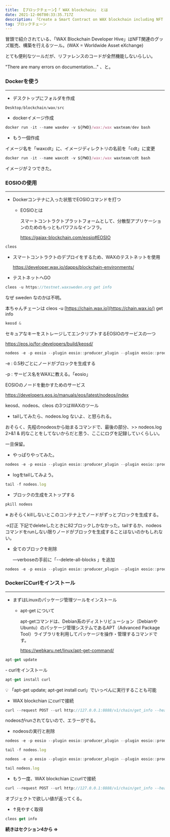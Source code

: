 ```yaml
---
title: 【ブロックチェーン】「 WAX blockchain」 とは
date: 2021-12-06T00:33:35.717Z
description: 「Create a Smart Contract on WAX blockchain including NFT RNG」
tag: ブロックチェーン
---
```

冒頭で紹介されている、「WAX Blockchain Developer Hive」はNFT関連のグッズ販売、構築を行えるツール。(WAX = Worldwide Asset eXchange)

とても便利なツールだが、リファレンスのコードが全然機能しないらしい。

"There are many errors on documentation..." 、と。

### Dockerを使う

- - -

* デスクトップにフォルダを作成

```jsx
Desktop/blockchain/wax/src
```

* dockerイメージ作成

```jsx
docker run -it --name waxdev -v ${PWD}/wax:/wax waxteam/dev bash
```

* もう一個作成

イメージ名を「waxcdt」に、イメージディレクトリの名前を「cdt」に変更

```jsx
docker run -it --name waxcdt -v ${PWD}/wax:/wax waxteam/cdt bash
```

イメージが２つできた。

### EOSIOの使用

- - -

* Dockerコンテナに入った状態でEOSIOコマンドを打つ

  * EOSIOとは

      スマートコントラクトプラットフォームとして、分散型アプリケーションのためのもっともパワフルなインフラ。

      <https://gaiax-blockchain.com/eosio#EOSIO>
      

```jsx
cleos
```

* スマートコントラクトのデプロイをするため、WAXのテストネットを使用

    <https://developer.wax.io/dapps/blockchain-environments/>
* テストネットへGO

```jsx
cleos -u https://testnet.waxsweden.org get info
```

なぜ sweden なのかは不明。

本ちゃんチェーンは cleos -u [https://chain.wax.io](https://chain.wax.io/) get info

```jsx
keosd &
```

セキュアなキーをストレージしてエンクリプトするEOSIOのサービスの一つ

<https://eos.io/for-developers/build/keosd/>

```jsx
nodeos -e -p eosio --plugin eosio::producer_plugin --plugin eosio::producer_api_plugin --plugin eosio::chain_api_plugin --access-control-allow-origin='*' --contracts-console --http-validate-host=false --verbose-http-errors
```

\-e : 0.5秒ごとにノードがブロックを生成する

\-p : サービス名をWAXに教える。「eosio」

EOSIOのノードを動かすためのサービス

<https://developers.eos.io/manuals/eos/latest/nodeos/index>

keosd、nodeos、cleos の3つはWAXのツール

[](https://developer.wax.io/dapps/blockchain-tools/)

* tailしてみたら、nodeos.log ないよ、と怒られる。

おそらく、先程のnodeosから始まるコマンドで、最後の部分、>> nodeos.log 2>&1 & 的なことをしてないからだと思う、ここにログを記録していくらしい。

一旦保留。

* やっぱりやってみた。

```jsx
nodeos -e -p eosio --plugin eosio::producer_plugin --plugin eosio::producer_api_plugin --plugin eosio::chain_api_plugin --access-control-allow-origin='*' --contracts-console --http-validate-host=false --verbose-http-errors >> nodeos.log 2>&1 &
```

* logをtailしてみよう。

```jsx
tail -f nodeos.log
```

* ブロックの生成をストップする

```jsx
pkill nodeos
```

※ おそらくkillしないとこのコンテナ上でノードがずっとブロックを生成する。

→訂正 下記でdeleteしたときに82ブロックしかなかった。tailするか、nodeosコマンドをrunしない限りノードがブロックを生成することはないのかもしれない。

* 全てのブロックを削除

    —verboseの手前に「--delete-all-blocks 」を追加
    

```jsx
nodeos -e -p eosio --plugin eosio::producer_plugin --plugin eosio::producer_api_plugin --plugin eosio::chain_api_plugin --access-control-allow-origin='*' --contracts-console --http-validate-host=false --delete-all-blocks --verbose-http-errors >> nodeos.log 2>&1 &
```

### DockerにCurlをインストール

- - -

* まずはLinuxのパッケージ管理ツールをインストール

  * apt-get について

      apt-getコマンドは、Debian系のディストリビューション（DebianやUbuntu）のパッケージ管理システムであるAPT（Advanced Package Tool）ライブラリを利用してパッケージを操作・管理するコマンドです。

      <https://webkaru.net/linux/apt-get-command/>
      

```jsx
apt-get update
```

\- curlをインストール



```jsx
apt-get install curl
```


💡 「apt-get update; apt-get install curl」でいっぺんに実行することも可能

* WAX blockchian にcurlで接続

```jsx
curl --request POST --url http://127.0.0.1:8888/v1/chain/get_info --header 'content-type: application/x-www-urlencoded; charset=UFT-8'
```

nodeosがrunされてないので、エラーがでる。

* nodeosの実行と削除

```jsx
nodeos -e -p eosio --plugin eosio::producer_plugin --plugin eosio::producer_api_plugin --plugin eosio::chain_api_plugin --access-control-allow-origin='*' --contracts-console --http-validate-host=false --verbose-http-errors >> nodeos.log 2>&1 &
```

```jsx
tail -f nodeos.log
```

```jsx
nodeos -e -p eosio --plugin eosio::producer_plugin --plugin eosio::producer_api_plugin --plugin eosio::chain_api_plugin --access-control-allow-origin='*' --contracts-console --http-validate-host=false --delete-all-blocks --verbose-http-errors >> nodeos.log 2>&1 &
```

```jsx
tail nodeos.log
```

* もう一度、WAX blockchian にcurlで接続

```jsx
curl --request POST --url http://127.0.0.1:8888/v1/chain/get_info --header 'content-type: application/x-www-urlencoded; charset=UFT-8'
```

オブジェクトで欲しい値が返ってくる。

* ↑見やすく取得

```jsx
cleos get info
```

**続きはセクション4から =>**